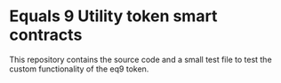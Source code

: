 # Equals 9 Utility token smart contracts

This repository contains the source code and a small test file to test the custom functionality of
the eq9 token.


